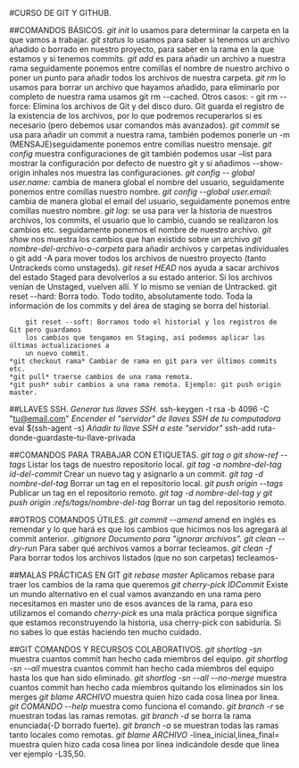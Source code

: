 #CURSO DE GIT Y GITHUB.


##COMANDOS BÁSICOS.
    *git init* lo usamos para determinar la carpeta en la que vamos a trabajar.
    *git status* lo usamos para saber si tenemos un archivo añadido o borrado en nuestro
    proyecto, para saber en la rama en la que estamos y si tenemos commits.
    *git add* es para añadir un archivo a nuestra rama seguidamente ponemos entre
    comillas el nombre de nuestro archivo o poner un punto para añadir todos los
    archivos de nuestra carpeta.
    *git rm* lo usamos para borrar un archivo que hayamos añadido, para eliminarlo por
    completo de nuestra rama usamos git rm --cached. Otros casos:
    - git rm --force: Elimina los archivos de Git y del disco duro. Git guarda el
    registro de la existencia de los archivos, por lo que podremos recuperarlos si
    es necesario (pero debemos usar comandos más avanzados).
    *git commit* se usa para añadir un commit a nuestra rama, también podemos ponerle un
    -m (MENSAJE)seguidamente ponemos entre comillas nuestro mensaje.
    *git config* muestra configuraciones de git también podemos usar –list para mostrar la
    configuración por defecto de nuestro git y si añadimos --show-origin inhales
    nos muestra las configuraciones.
    *git config -- global user.name:* cambia de manera global el nombre del usuario, 
    seguidamente ponemos entre comillas nuestro nombre.
    *git config --global user.email:* cambia de manera global el email del usuario, seguidamente 
    ponemos entre comillas nuestro nombre.
    *git log:* se usa para ver la historia de nuestros archivos, los commits, el usuario que lo
    cambió, cuando se realizaron los cambios etc. seguidamente ponemos el
    nombre de nuestro archivo.
    *git show* nos muestra los cambios que han existido sobre un archivo
    *git nombre-del-archivo-o-carpeta* para añadir archivos y carpetas individuales o git add -A para 
    mover todos los archivos de nuestro proyecto (tanto Untrackeds como unstageds).
    *git reset HEAD* nos ayuda a sacar archivos del estado Staged para devolverlos a su estado
    anterior. Si los archivos venían de Unstaged, vuelven allí. Y lo mismo se venían
    de Untracked.
        git reset --hard: Borra todo. Todo todito, absolutamente todo. Toda la información de los
        commits y del área de staging se borra del historial.

        git reset --soft: Borramos todo el historial y los registros de Git pero guardamos 
        los cambios que tengamos en Staging, así podemos aplicar las últimas actualizaciones a
        un nuevo commit.
    *git checkout rama* Cambiar de rama en git para ver últimos commits etc.
    *git pull* traerse cambios de una rama remota.
    *git push* subir cambios a una rama remota. Ejemplo: git push origin master.

##LLAVES SSH.
    *Generar tus llaves SSH.* ssh-keygen -t rsa -b 4096 -C "tu@email.com"
    *Encender el "servidor" de llaves SSH de tu computadora* eval $(ssh-agent -s)
    *Añadir tu llave SSH a este "servidor"* ssh-add ruta-donde-guardaste-tu-llave-privada

##COMANDOS PARA TRABAJAR CON ETIQUETAS.
    *git tag o git show-ref --tags* Listar los tags de nuestro repositorio local.
    *git tag -a nombre-del-tag id-del-commit* Crear un nuevo tag y asignarlo a un commit.
    *git tag -d nombre-del-tag* Borrar un tag en el repositorio local.
    *git push origin --tags* Publicar un tag en el repositorio remoto.
    *git tag -d nombre-del-tag y git push origin :refs/tags/nombre-del-tag* Borrar un tag del repositorio remoto.


##OTROS COMANDOS ÚTILES.
    *git commit --amend* amend en inglés es remendar y lo que hará es que los cambios que
    hicimos nos los agregará al commit anterior.
    *.gitignore Documento para "ignorar archivos".*
    *git clean --dry-run* Para saber qué archivos vamos a borrar tecleamos.
    *git clean -f* Para borrar todos los archivos listados (que no son carpetas) tecleamos-

##MALAS PRÁCTICAS EN GIT
    *git rebase master* Aplicamos rebase para traer los cambios de la rama que queremos
    *git cherry-pick IDCommit* Existe un mundo alternativo en el cual vamos avanzando en una rama
    pero necesitamos en master uno de esos avances de la rama, para eso
    utilizamos el comando
    *cherry-pick* es una mala práctica porque significa que estamos reconstruyendo la
    historia, usa cherry-pick con sabiduría. Si no sabes lo que estás
    haciendo ten mucho cuidado.

##GIT COMANDOS Y RECURSOS COLABORATIVOS.
    *git shortlog -sn* muestra cuantos commit han hecho cada miembros del equipo.
    *git shortlog -sn --all* muestra cuantos commit han hecho cada miembros del equipo
    hasta los que han sido eliminado.
    *git shortlog -sn --all --no-merge* muestra cuantos commit han hecho cada miembros quitando
    los eliminados sin los merges
    *git blame ARCHIVO* muestra quien hizo cada cosa linea por linea.
    *git COMANDO --help* muestra como funciona el comando.
    *git branch -r* se muestran todas las ramas remotas.
    *git branch -d <branch>* se borra la rama enunciada(-D borrado fuerte).
    *git branch -a* se muestran todas las ramas tanto locales como remotas.
    *git blame ARCHIVO* -linea_inicial,linea_final= muestra quien hizo cada cosa linea
    por linea indicándole desde que linea ver ejemplo -L35,50.





